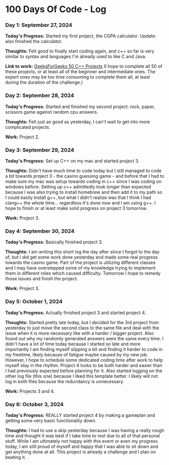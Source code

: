 # 100 Days Of Code - Log

<!-- 
### Day X: mmmm dd, yyyy (template)
**Today's Progress:**
**Thoughts:**
**Link to work:** [Calculator App](http://www.example.com)

### Day 0: February 30, 2016 (Example)

**Today's Progress**: Fixed CSS, worked on canvas functionality for the app.

**Thoughts:** I really struggled with CSS, but, overall, I feel like I am slowly getting better at it. Canvas is still new for me, but I managed to figure out some basic functionality.

**Link to work:** [Calculator App](http://www.example.com)
-->

### Day 1: September 27, 2024 

**Today's Progress:** Started my first project, the CGPA calculator. Update: also finished the calculator.

**Thoughts:** Felt good to finally start coding again, and c++ so far is very similar to syntax and languages I'm already used to like C and Java.

**Link to work:** [GeeksForGeeks 50 C++ Projects](https://www.geeksforgeeks.org/top-50-cpp-project-ideas-for-beginners-advanced/) (I hope to complete all 50 of these projects, or at least all of the beginner and intermediate ones. The expert ones may be too time consuming to complete them all, at least during the duration of the challenge.)

### Day 2: September 28, 2024

**Today's Progress:** Started and finished my second project: rock, paper, scissors game against random cpu answers.

**Thoughts:** Felt just as good as yesterday, I can't wait to get into more complicated projects.

**Work:** Project 2.

### Day 3: September 29, 2024

**Today's Progress:** Set up C++ on my mac and started project 3.

**Thoughts:** Didn't have much time to code today but I still managed to code a bit towards project 3 - the casino guessing game - and before that I had to make sure my mac was setup towards coding in c++ since I was coding on windows before. Setting up c++ admittedly took longer than expected because I was also trying to install homebrew and then add it to my path so I could easily install g++, but what I didn't realize was that I think I had clang++ the whole time... regardless it's done now and I am using g++. I hope to finish or at least make solid progress on project 3 tomorrow.

**Work:** Project 3.

### Day 4: September 30, 2024

**Today's Progress:** Basically finished project 3.

**Thoughts:** I am writing this short log the day after since I forgot to the day of, but I did get some work done yesterday and made some real progress towards the casino game. Part of the project is utilizing different classes and I may have overstepped some of my knowledge trying to implement them in different roles which caused difficulty. Tomorrow I hope to remedy those issues and finish the project.

**Work:** Project 3.

### Day 5: October 1, 2024

**Today's Progress:** Actually finished project 3 and started project 4.

**Thoughts:** Started pretty late today, but I decided for the 3rd project from yesterday to just move the second class to the same file and deal with the issue when it is more necessary like with a harder / bigger project. Also found out why my randomly generated answers were the same every time. I didn't have a lot of time today because I started so late and more importantly I am finding myself slipping a bit and finding it harder to code in my freetime, likely because of fatigue maybe caused by my new job. However, I hope to schedule some dedicated coding time after work to help myself stay in the rhythm. Project 4 looks to be both harder and easier than I had previously expected before planning for it. Also started logging on the other log file (this one) because I liked this template better. I likely will not log in both files because the redundancy is unnecessary.

**Work:** Projects 3 and 4.

### Day 6: October 3, 2024

**Today's Progress:** REALLY started project 4 by making a gameplan and getting some very basic functionality down.

**Thoughts:** I had to use a skip yesterday because I was having a really rough time and thought it was best if I take time to rest due to all of that personal stuff. While I am ultimately not happy with this event or even my progress today, I am still proud of myself and happy that I was able to sit down and get anything done at all. This project is already a challenge and I plan on beating it.
